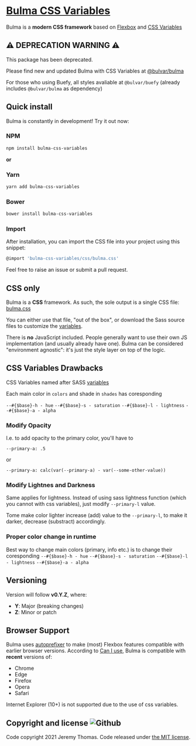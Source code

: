 # [Bulma CSS Variables](https://bulma.io)

Bulma is a **modern CSS framework** based on [Flexbox](https://developer.mozilla.org/en-US/docs/Web/CSS/CSS_Flexible_Box_Layout/Using_CSS_flexible_boxes) and [CSS Variables](https://developer.mozilla.org/en-US/docs/Web/CSS/Using_CSS_custom_properties)

## ⚠️ DEPRECATION WARNING ⚠️

This package has been deprecated.

Please find new and updated Bulma with CSS Variables at [@bulvar/bulma](https://github.com/daniil4udo/bulvar)

For those who using Buefy, all styles avaliable at `@bulvar/buefy` (already includes `@bulvar/bulma` as dependency)

## Quick install

Bulma is constantly in development! Try it out now:

### NPM

```sh
npm install bulma-css-variables
```

**or**

### Yarn

```sh
yarn add bulma-css-variables
```

### Bower

```sh
bower install bulma-css-variables
```

### Import
After installation, you can import the CSS file into your project using this snippet:

```sh
@import 'bulma-css-variables/css/bulma.css'
```

Feel free to raise an issue or submit a pull request.

## CSS only

Bulma is a **CSS** framework. As such, the sole output is a single CSS file: [bulma.css](https://github.com/jgthms/bulma/blob/master/css/bulma.css)

You can either use that file, "out of the box", or download the Sass source files to customize the [variables](https://bulma.io/documentation/overview/variables/).

There is **no** JavaScript included. People generally want to use their own JS implementation (and usually already have one). Bulma can be considered "environment agnostic": it's just the style layer on top of the logic.

## CSS Variables Drawbacks

CSS Variables named after SASS [variables](https://bulma.io/documentation/overview/variables/)

Each main color in `colors` and shade in `shades` has coresponding

`--#{$base}-h - hue`
`--#{$base}-s - saturation`
`--#{$base}-l - lightness`
`--#{$base}-a - alpha`

### Modify Opacity

I.e. to add opacity to the primary color, you'll have to

`--primary-a: .5`

or

`--primary-a: calc(var(--primary-a) - var(--some-other-value))`

### Modify Lightnes and Darkness

Same applies for lightness. Instead of using sass lightness function (which you cannot with css variables), just modify `--primary-l` value.

Tome make color lighter increase (add) value to the `--primary-l`, to make it darker, decrease (substract) accordingly.

### Proper color change in runtime

Best way to change main colors (primary, info etc.) is to change their coresponding `--#{$base}-h - hue` `--#{$base}-s - saturation` `--#{$base}-l - lightness` `--#{$base}-a - alpha`

## Versioning

Version will follow **v0.Y.Z**, where:

* **Y**: Major (breaking changes)
* **Z**: Minor or patch

## Browser Support

Bulma uses [autoprefixer](https://github.com/postcss/autoprefixer) to make (most) Flexbox features compatible with earlier browser versions. According to [Can I use](https://caniuse.com/#feat=flexbox), Bulma is compatible with **recent** versions of:

* Chrome
* Edge
* Firefox
* Opera
* Safari

Internet Explorer (10+) is not supported due to the use of css variables.

## Copyright and license ![Github](https://img.shields.io/github/license/jgthms/bulma?logo=Github)

Code copyright 2021 Jeremy Thomas. Code released under [the MIT license](https://github.com/jgthms/bulma/blob/master/LICENSE).

[npm-link]: https://www.npmjs.com/package/bulma
[awesome-link]:  https://github.com/awesome-css-group/awesome-css
[awesome-badge]: https://cdn.rawgit.com/sindresorhus/awesome/d7305f38d29fed78fa85652e3a63e154dd8e8829/media/badge.svg
